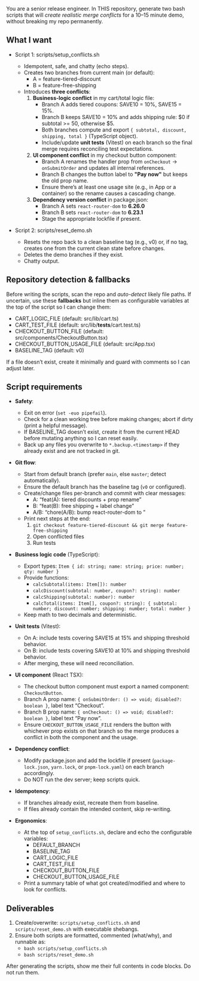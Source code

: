 You are a senior release engineer. In THIS repository, generate two bash scripts that will *create realistic merge conflicts* for a 10–15 minute demo, without breaking my repo permanently.

## What I want
- Script 1: scripts/setup_conflicts.sh
  - Idempotent, safe, and chatty (echo steps).
  - Creates two branches from current main (or default): 
    - A = feature-tiered-discount 
    - B = feature-free-shipping
  - Introduces **three conflicts**:
    1) **Business-logic conflict** in my cart/total logic file:
       - Branch A adds tiered coupons: SAVE10 = 10%, SAVE15 = 15%.
       - Branch B keeps SAVE10 = 10% and adds shipping rule: $0 if subtotal >= 50, otherwise $5.
       - Both branches compute and export `{ subtotal, discount, shipping, total }` (TypeScript object).
       - Include/update **unit tests** (Vitest) on each branch so the final merge requires reconciling test expectations.
    2) **UI component conflict** in my checkout button component:
       - Branch A renames the handler prop from `onCheckout` → `onSubmitOrder` and updates all internal references.
       - Branch B changes the button label to **"Pay now"** but keeps the old prop name.
       - Ensure there’s at least one usage site (e.g., in App or a container) so the rename causes a cascading change.
    3) **Dependency version conflict** in package.json:
       - Branch A sets `react-router-dom` to **6.26.0**
       - Branch B sets `react-router-dom` to **6.23.1**
       - Stage the appropriate lockfile if present.

- Script 2: scripts/reset_demo.sh
  - Resets the repo back to a clean baseline tag (e.g., v0) or, if no tag, creates one from the current clean state before changes.
  - Deletes the demo branches if they exist.
  - Chatty output.

## Repository detection & fallbacks
Before writing the scripts, scan the repo and *auto-detect* likely file paths. If uncertain, use these **fallbacks** but inline them as configurable variables at the top of the script so I can change them:
- CART_LOGIC_FILE (default: src/lib/cart.ts)
- CART_TEST_FILE (default: src/lib/__tests__/cart.test.ts)
- CHECKOUT_BUTTON_FILE (default: src/components/CheckoutButton.tsx)
- CHECKOUT_BUTTON_USAGE_FILE (default: src/App.tsx)
- BASELINE_TAG (default: v0)

If a file doesn’t exist, create it minimally and guard with comments so I can adjust later.

## Script requirements
- **Safety**:
  - Exit on error (`set -euo pipefail`).
  - Check for a clean working tree before making changes; abort if dirty (print a helpful message).
  - If BASELINE_TAG doesn’t exist, create it from the current HEAD before mutating anything so I can reset easily.
  - Back up any files you overwrite to `*.backup.<timestamp>` if they already exist and are not tracked in git.

- **Git flow**:
  - Start from default branch (prefer `main`, else `master`; detect automatically).
  - Ensure the default branch has the baseline tag (`v0` or configured).
  - Create/change files per-branch and commit with clear messages:
    - A: “feat(A): tiered discounts + prop rename”
    - B: “feat(B): free shipping + label change”
    - A/B: “chore(A/B): bump react-router-dom to <version>”
  - Print next steps at the end:
    1) `git checkout feature-tiered-discount && git merge feature-free-shipping`
    2) Open conflicted files
    3) Run tests

- **Business logic code** (TypeScript):
  - Export types: `Item { id: string; name: string; price: number; qty: number }`
  - Provide functions: 
    - `calcSubtotal(items: Item[]): number`
    - `calcDiscount(subtotal: number, coupon?: string): number`
    - `calcShipping(subtotal: number): number`
    - `calcTotal(items: Item[], coupon?: string): { subtotal: number; discount: number; shipping: number; total: number }`
  - Keep math to two decimals and deterministic.

- **Unit tests** (Vitest):
  - On A: include tests covering SAVE15 at 15% and shipping threshold behavior.
  - On B: include tests covering SAVE10 at 10% and shipping threshold behavior.
  - After merging, these will need reconciliation.

- **UI component** (React TSX):
  - The checkout button component must export a named component: `CheckoutButton`.
  - Branch A prop name: `{ onSubmitOrder: () => void; disabled?: boolean }`, label text “Checkout”.
  - Branch B prop name: `{ onCheckout: () => void; disabled?: boolean }`, label text “Pay now”.
  - Ensure `CHECKOUT_BUTTON_USAGE_FILE` renders the button with whichever prop exists on that branch so the merge produces a conflict in both the component and the usage.

- **Dependency conflict**:
  - Modify package.json and add the lockfile if present (`package-lock.json`, `yarn.lock`, or `pnpm-lock.yaml`) on each branch accordingly.
  - Do NOT run the dev server; keep scripts quick.

- **Idempotency**:
  - If branches already exist, recreate them from baseline.
  - If files already contain the intended content, skip re-writing.

- **Ergonomics**:
  - At the top of `setup_conflicts.sh`, declare and echo the configurable variables:
    - DEFAULT_BRANCH
    - BASELINE_TAG
    - CART_LOGIC_FILE
    - CART_TEST_FILE
    - CHECKOUT_BUTTON_FILE
    - CHECKOUT_BUTTON_USAGE_FILE
  - Print a summary table of what got created/modified and where to look for conflicts.

## Deliverables
1) Create/overwrite: `scripts/setup_conflicts.sh` and `scripts/reset_demo.sh` with executable shebangs.
2) Ensure both scripts are formatted, commented (what/why), and runnable as:
   - `bash scripts/setup_conflicts.sh`
   - `bash scripts/reset_demo.sh`

After generating the scripts, show me their full contents in code blocks. Do not run them.